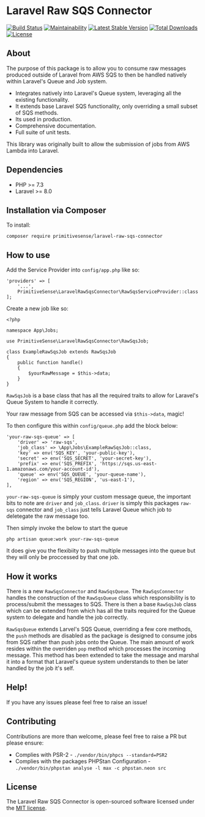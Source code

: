 # Laravel Raw SQS Connector

[![Build Status](https://travis-ci.org/primitivesense/laravel-raw-sqs-connector.svg?branch=master)](https://travis-ci.org/primitivesense/laravel-raw-sqs-connector)
[![Maintainability](https://api.codeclimate.com/v1/badges/079c45048f9e349e67bb/maintainability)](https://codeclimate.com/github/primitivesense/laravel-raw-sqs-connector/maintainability)
[![Latest Stable Version](https://poser.pugx.org/primitivesense/laravel-raw-sqs-connector/version)](https://packagist.org/packages/primitivesense/laravel-raw-sqs-connector)
[![Total Downloads](https://poser.pugx.org/primitivesense/laravel-raw-sqs-connector/downloads)](https://packagist.org/packages/primitivesense/laravel-raw-sqs-connector)
[![License](https://poser.pugx.org/primitivesense/laravel-raw-sqs-connector/license)](https://packagist.org/packages/primitivesense/laravel-raw-sqs-connector)

## About
The purpose of this package is to allow you to consume raw messages produced outside of Laravel from AWS SQS to then be handled natively within Laravel's Queue and Job system. 

- Integrates natively into Laravel's Queue system, leveraging all the existing functionality.
- It extends base Laravel SQS functionality, only overriding a small subset of SQS methods.
- Its used in production.
- Comprehensive documentation.
- Full suite of unit tests.


This library was originally built to allow the submission of jobs from AWS Lambda into Laravel.

## Dependencies

* PHP >= 7.3
* Laravel >= 8.0

## Installation via Composer

To install:

```
composer require primitivesense/laravel-raw-sqs-connector
```

## How to use

Add the Service Provider into `config/app.php` like so:

```
'providers' => [
    '...',
    PrimitiveSense\LaravelRawSqsConnector\RawSqsServiceProvider::class
];
```

Create a new job like so:

```
<?php

namespace App\Jobs;

use PrimitiveSense\LaravelRawSqsConnector\RawSqsJob;

class ExampleRawSqsJob extends RawSqsJob
{
    public function handle()
    {
        $yourRawMessage = $this->data;
    }
}
```

`RawSqsJob` is a base class that has all the required traits to allow for Laravel's Queue System to handle it correctly.

Your raw message from SQS can be accessed via `$this->data`, magic!

To then configure this within `config/queue.php` add the block below:

```
'your-raw-sqs-queue' => [
    'driver' => 'raw-sqs',
    'job_class' => \App\Jobs\ExampleRawSqsJob::class,
    'key' => env('SQS_KEY', 'your-public-key'),
    'secret' => env('SQS_SECRET', 'your-secret-key'),
    'prefix' => env('SQS_PREFIX', 'https://sqs.us-east-1.amazonaws.com/your-account-id'),
    'queue' => env('SQS_QUEUE', 'your-queue-name'),
    'region' => env('SQS_REGION', 'us-east-1'),
],
```

`your-raw-sqs-queue` is simply your custom message queue, the important bits to note are `driver` and `job_class`. `driver` is simply this packages `raw-sqs` connector and `job_class` just tells Laravel Queue which job to deletegate the raw message too.

Then simply invoke the below to start the queue

```
php artisan queue:work your-raw-sqs-queue
```

It does give you the flexibiity to push multiple messages into the queue but they will only be proccessed by that one job.

## How it works
There is a new `RawSqsConnector` and `RawSqsQueue`. The `RawSqsConnector` handles the construction of the `RawSqsQueue` class which responsibility is to process/submit the messages to SQS. There is then a base `RawSqsJob` class which can be extended from which has all the traits required for the Queue system to delegate and handle the job correctly.

`RawSqsQueue` extends Larvel's SQS Queue, overriding a few core methods, the `push` methods are disabled as the package is designed to consume jobs from SQS rather than push jobs onto the Queue. The main amount of work resides within the overriden `pop` method which processes the incoming message. This method has been extended to take the message and marshal it into a format that Laravel's queue system understands to then be later handled by the job it's self.


## Help!
If you have any issues please feel free to raise an issue!

## Contributing

Contributions are more than welcome, please feel free to raise a PR but please ensure:

- Complies with PSR-2 - `./vendor/bin/phpcs --standard=PSR2`
- Complies with the packages PHPStan Configuration - `./vendor/bin/phpstan analyse -l max -c phpstan.neon src` 


## License

The Laravel Raw SQS Connector is open-sourced software licensed under the [MIT license](https://opensource.org/licenses/MIT).
